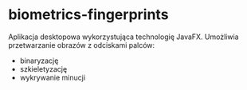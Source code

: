 # biometrics-fingerprints

Aplikacja desktopowa wykorzystująca technologię JavaFX.
Umożliwia przetwarzanie obrazów z odciskami palców:
  - binaryzację
  - szkieletyzację
  - wykrywanie minucji
